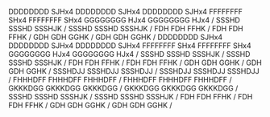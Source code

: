 DDDDDDDD
SJHx4
DDDDDDDD
SJHx4
DDDDDDDD
SJHx4
FFFFFFFF
SHx4
FFFFFFFF
SHx4
GGGGGGGG
HJx4
GGGGGGGG
HJx4
/
SSSHD
SSSHD
SSSHJK
/
SSSHD
SSSHD
SSSHJK
/
FDH
FDH
FFHK
/
FDH
FDH
FFHK
/
GDH
GDH
GGHK
/
GDH
GDH
GGHK
/
DDDDDDDD
SJHx4
DDDDDDDD
SJHx4
DDDDDDDD
SJHx4
FFFFFFFF
SHx4
FFFFFFFF
SHx4
GGGGGGGG
HJx4
GGGGGGGG
HJx4
/
SSSHD
SSSHD
SSSHJK
/
SSSHD
SSSHD
SSSHJK
/
FDH
FDH
FFHK
/
FDH
FDH
FFHK
/
GDH
GDH
GGHK
/
GDH
GDH
GGHK
/
SSSHDJJ
SSSHDJJ
SSSHDJJ
/
SSSHDJJ
SSSHDJJ
SSSHDJJ
/
FHHHDFF
FHHHDFF
FHHHDFF
/
FHHHDFF
FHHHDFF
FHHHDFF
/
GKKKDGG
GKKKDGG
GKKKDGG
/
GKKKDGG
GKKKDGG
GKKKDGG
/
SSSHD
SSSHD
SSSHJK
/
SSSHD
SSSHD
SSSHJK
/
FDH
FDH
FFHK
/
FDH
FDH
FFHK
/
GDH
GDH
GGHK
/
GDH
GDH
GGHK
/